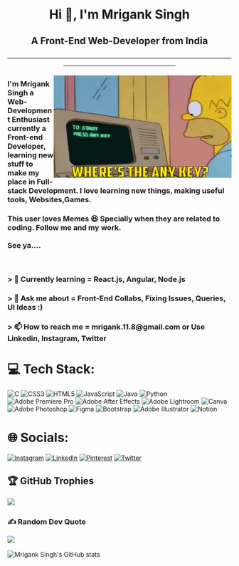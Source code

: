 <h1 align="center">Hi 👋, I'm Mrigank Singh</h1>
<h2 align="center">A Front-End Web-Developer from India</h2>

<p align="center">——————————————————————————————————————————————————————</p>

<p align="center">
 
  <img align="right" width="400" height="230" src="homercodes.gif">
</p>
<p>
</p>
<p><h3>I'm Mrigank Singh a Web-Development Enthusiast currently a Front-end Developer, learning new stuff to make my place in Full-stack Development. I love learning new things, making useful tools, Websites,Games.</h3></p>


<p><h3>This user loves Memes 😆 Specially when they are related to coding. Follow me and my work. <br> <br>See ya....</h3></p>
<br>



<h3>> 🌱 Currently learning = React.js, Angular, Node.js</h3>
<h3>> 💬 Ask me about = Front-End Collabs, Fixing Issues, Queries, UI Ideas :) </h3>
<h3>> 📫 How to reach me = mrigank.11.8@gmail.com or Use Linkedin, Instagram, Twitter</h3>



# 💻 Tech Stack:
![C](https://img.shields.io/badge/c-%2300599C.svg?style=for-the-badge&logo=c&logoColor=white) ![CSS3](https://img.shields.io/badge/css3-%231572B6.svg?style=for-the-badge&logo=css3&logoColor=white) ![HTML5](https://img.shields.io/badge/html5-%23E34F26.svg?style=for-the-badge&logo=html5&logoColor=white) ![JavaScript](https://img.shields.io/badge/javascript-%23323330.svg?style=for-the-badge&logo=javascript&logoColor=%23F7DF1E) ![Java](https://img.shields.io/badge/java-%23ED8B00.svg?style=for-the-badge&logo=java&logoColor=white) ![Python](https://img.shields.io/badge/python-3670A0?style=for-the-badge&logo=python&logoColor=ffdd54) ![Adobe Premiere Pro](https://img.shields.io/badge/Adobe%20Premiere%20Pro-9999FF.svg?style=for-the-badge&logo=Adobe%20Premiere%20Pro&logoColor=white) ![Adobe After Effects](https://img.shields.io/badge/Adobe%20After%20Effects-9999FF.svg?style=for-the-badge&logo=Adobe%20After%20Effects&logoColor=white) ![Adobe Lightroom](https://img.shields.io/badge/Adobe%20Lightroom-31A8FF.svg?style=for-the-badge&logo=Adobe%20Lightroom&logoColor=white) ![Canva](https://img.shields.io/badge/Canva-%2300C4CC.svg?style=for-the-badge&logo=Canva&logoColor=white) ![Adobe Photoshop](https://img.shields.io/badge/adobephotoshop-%2331A8FF.svg?style=for-the-badge&logo=adobephotoshop&logoColor=white) 	![Figma](https://img.shields.io/badge/figma-%23F24E1E.svg?style=for-the-badge&logo=figma&logoColor=white) ![Bootstrap](https://img.shields.io/badge/bootstrap-%23563D7C.svg?style=for-the-badge&logo=bootstrap&logoColor=white) ![Adobe Illustrator](https://img.shields.io/badge/adobeillustrator-%23FF9A00.svg?style=for-the-badge&logo=adobeillustrator&logoColor=white) ![Notion](https://img.shields.io/badge/Notion-%23000000.svg?style=for-the-badge&logo=notion&logoColor=white)


# 🌐 Socials:
[![Instagram](https://img.shields.io/badge/Instagram-%23E4405F.svg?logo=Instagram&logoColor=white)](https://instagram.com/mrigankwastaken) [![LinkedIn](https://img.shields.io/badge/LinkedIn-%230077B5.svg?logo=linkedin&logoColor=white)](https://linkedin.com/in/mriganksingh11) [![Pinterest](https://img.shields.io/badge/Pinterest-%23E60023.svg?logo=Pinterest&logoColor=white)](https://pinterest.com/mrigankwastaken) [![Twitter](https://img.shields.io/badge/Twitter-%231DA1F2.svg?logo=Twitter&logoColor=white)](https://twitter.com/mrigankwastaken) 

## 🏆 GitHub Trophies
![](https://github-profile-trophy.vercel.app/?username=Mrigank118&theme=gruvbox&no-frame=true&no-bg=false&margin-w=4)

### ✍️ Random Dev Quote
![](https://quotes-github-readme.vercel.app/api?type=horizontal&theme=dark)





![Mrigank Singh's GitHub stats](https://github-readme-stats.vercel.app/api?username=mrigank118&theme=merko&show_icons=true)



